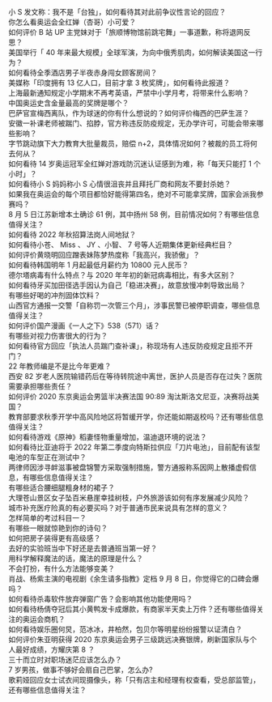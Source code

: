 小 S 发文称：我不是「台独」，如何看待其对此前争议性言论的回应？  
你怎么看奥运会全红婵（杏哥）小可爱？  
如何评价 B 站 UP 主党妹对于「旅顺博物馆前跳宅舞」一事道歉，称将退网反思？  
美国举行「 40 年来最大规模」全球军演，为向中俄秀肌肉，如何解读美国这一行为？  
如何看待全季酒店男子半夜赤身闯女顾客房间？  
美媒称「印度拥有 13 亿人口，目前才拿 3 枚奖牌」，如何看待此报道？  
上海最新通知规定小学期末不再考英语，严禁中小学月考，将带来什么影响？  
中国奥运史含金量最高的奖牌是哪个？  
巴萨官宣梅西离队，作为球迷的你有什么想说的？如何评价梅西的巴萨生涯？  
安徽一补课老师被踹门、掐脖，官方称违反防疫规定，无办学许可，可能会带来哪些影响？  
字节跳动旗下大力教育大批量裁员，赔偿 n+2，具体情况如何？被裁的员工将何去何从？  
如何看待 14 岁奥运冠军全红婵对游戏防沉迷认证感到为难，称「每天只能打 1 个小时」？  
如何看待小 S 妈妈称小 S 心情很沮丧并且拜托厂商和网友不要封杀她？  
如果我在奥运会的每个项目都恰好能得第四名，绝对不可能拿奖牌，国家会派我参赛吗？  
8 月 5 日江苏新增本土确诊 61 例，其中扬州 58 例，目前情况如何？有哪些信息值得关注？  
如何看待 2022 年秋招算法岗人间地狱？  
如何看待小苍、 Miss 、 JY 、小智、 7 号等人近期集体更新经典栏目？  
如何评价黄晓明回应蹭表妹陈梦热度称「我高兴，我骄傲」？  
如何看待韩国明年 1 月起最低月薪约为 10800 元人民币？  
德尔塔病毒有什么特点？与 2020 年年初的新冠病毒相比，有多大区别？  
如何看待牙买加田径选手因认为自己「稳进决赛」，故意放慢冲刺导致出局？  
有哪些好喝的冲剂固体饮料？  
山西官方通报一交警「自称罚一次管三个月」，涉事民警已被停职调查，哪些信息值得关注？  
如何评价国产漫画《一人之下》538（571）话？  
有哪些对视力伤害很大的行为？  
如何看待官方回应「执法人员踹门查补课」，称现场有人违反防疫规定且拒不开门？  
22 年教师编是不是比今年更难？  
西安 82 岁老人医院输错药后在等待转院途中离世，医护人员是否存在过失？医院需要承担哪些责任？  
如何评价 2020 东京奥运会男篮半决赛法国 90:89 淘汰斯洛文尼亚，决赛将战美国？  
教育部要求秋季开学中高风险地区将暂缓开学，你还能如期返校吗？还有哪些信息值得关注？  
如何看待游戏《原神》稻妻怪物重量增加，温迪退环境的说法？  
如何看待比亚迪将于 2022 年第二季度向特斯拉供应「刀片电池」，目前配有该型电池的车型正在测试中？  
两律师因涉寻衅滋事被盘锦警方采取强制措施，警方通报称系因网上散播虚假信息，有哪些信息值得关注？  
有哪些适合腰细腿粗身材的裙子？  
大理苍山景区女子坠百米悬崖幸挂树枝，户外旅游该如何有序发展减少风险？  
城市补充医疗险真的有必要买吗？对于普通市民来说具有怎样的意义？  
怎样简单的考过科目一？  
有哪些一眼就惊艳到你的诗句？  
如何把房子装得更有高级感？  
去好的实验班当中下好还是去普通班当第一好？  
用科学解释魔法的话，魔法的原理是什么？  
不会打扮，有什么方法能够变美？  
肖战、杨紫主演的电视剧《余生请多指教》定档 9 月 8 日，你觉得它的口碑会爆吗？  
如何看待杀毒软件放弃弹窗广告？会影响其他功能使用吗？  
如何看待杨倩夺冠后其小黄鸭发卡成爆款，有商家半天卖上万件？还有哪些值得关注的奥运会商机？  
如何看待娱乐圈何炅，范冰冰，井柏然，包贝尔等明星纷纷报警以证清白？  
如何评价朱亚明获得 2020 东京奥运会男子三级跳远决赛银牌，刷新国家队与个人最好成绩，方耀庆第 8 ？  
三十而立时对职场迷茫应该怎么办？  
7 岁男孩，做事不够好会扇自己巴掌，怎么办?  
歌莉娅回应女士试衣间现摄像头，称「只有店主和经理有权查看，受总部监管」，还有哪些信息值得关注？  
